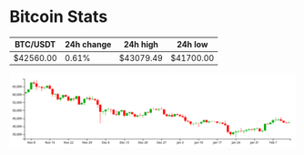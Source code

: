 # Bitcoin Stats

BTC/USDT|24h change|24h high|24h low|
|---|---|---|---|
|$42560.00|0.61%|$43079.49|$41700.00|

<img src="./chart.svg">
